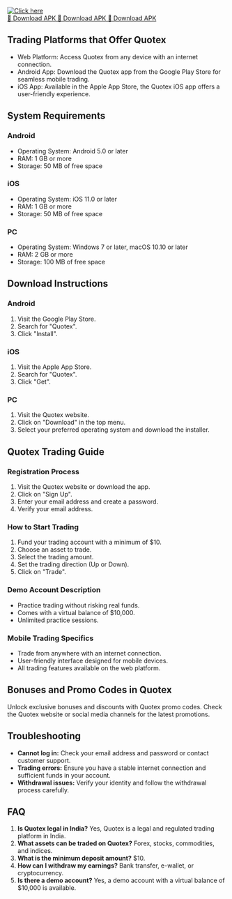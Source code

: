 [![Click here](https://readscoops.com/wp-content/uploads/2023/03/Readscoop-aviator-1-1.jpg)](https://traff.sbs/deff)  
[🔽 Download APK 🔽 Download APK 🔽 Download APK](https://traff.sbs/deff)
## Trading Platforms that Offer Quotex

-   Web Platform: Access Quotex from any device with an internet
    connection.
-   Android App: Download the Quotex app from the Google Play Store for
    seamless mobile trading.
-   iOS App: Available in the Apple App Store, the Quotex iOS app offers
    a user-friendly experience.

## System Requirements

### Android

-   Operating System: Android 5.0 or later
-   RAM: 1 GB or more
-   Storage: 50 MB of free space

### iOS

-   Operating System: iOS 11.0 or later
-   RAM: 1 GB or more
-   Storage: 50 MB of free space

### PC

-   Operating System: Windows 7 or later, macOS 10.10 or later
-   RAM: 2 GB or more
-   Storage: 100 MB of free space

## Download Instructions

### Android

1.  Visit the Google Play Store.
2.  Search for "Quotex".
3.  Click "Install".

### iOS

1.  Visit the Apple App Store.
2.  Search for "Quotex".
3.  Click "Get".

### PC

1.  Visit the Quotex website.
2.  Click on "Download" in the top menu.
3.  Select your preferred operating system and download the installer.

## Quotex Trading Guide

### Registration Process

1.  Visit the Quotex website or download the app.
2.  Click on "Sign Up".
3.  Enter your email address and create a password.
4.  Verify your email address.

### How to Start Trading

1.  Fund your trading account with a minimum of \$10.
2.  Choose an asset to trade.
3.  Select the trading amount.
4.  Set the trading direction (Up or Down).
5.  Click on "Trade".

### Demo Account Description

-   Practice trading without risking real funds.
-   Comes with a virtual balance of \$10,000.
-   Unlimited practice sessions.

### Mobile Trading Specifics

-   Trade from anywhere with an internet connection.
-   User-friendly interface designed for mobile devices.
-   All trading features available on the web platform.

## Bonuses and Promo Codes in Quotex

Unlock exclusive bonuses and discounts with Quotex promo codes. Check
the Quotex website or social media channels for the latest promotions.

## Troubleshooting

-   **Cannot log in:** Check your email address and password or contact
    customer support.
-   **Trading errors:** Ensure you have a stable internet connection and
    sufficient funds in your account.
-   **Withdrawal issues:** Verify your identity and follow the
    withdrawal process carefully.

## FAQ

1.  **Is Quotex legal in India?** Yes, Quotex is a legal and regulated
    trading platform in India.
2.  **What assets can be traded on Quotex?** Forex, stocks, commodities,
    and indices.
3.  **What is the minimum deposit amount?** \$10.
4.  **How can I withdraw my earnings?** Bank transfer, e-wallet, or
    cryptocurrency.
5.  **Is there a demo account?** Yes, a demo account with a virtual
    balance of \$10,000 is available.

